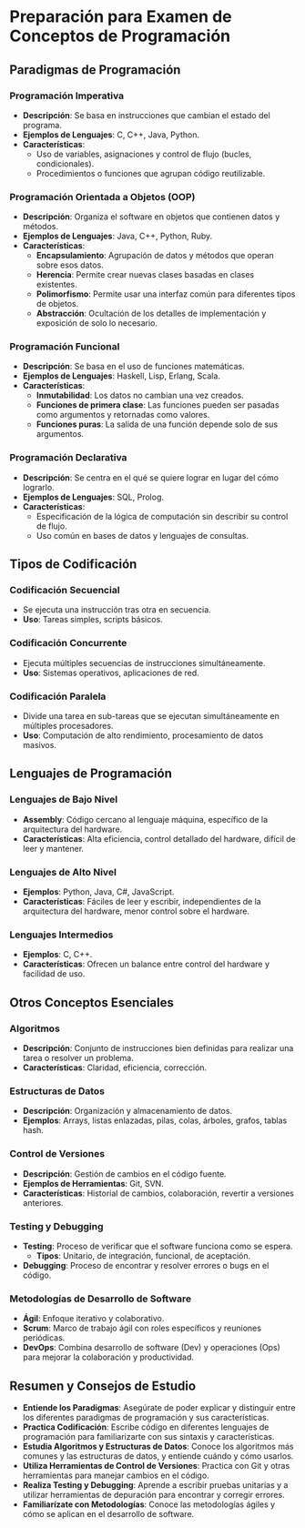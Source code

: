 
# Preparación para Examen de Conceptos de Programación

## Paradigmas de Programación

### Programación Imperativa
- **Descripción**: Se basa en instrucciones que cambian el estado del programa.
- **Ejemplos de Lenguajes**: C, C++, Java, Python.
- **Características**:
  - Uso de variables, asignaciones y control de flujo (bucles, condicionales).
  - Procedimientos o funciones que agrupan código reutilizable.

### Programación Orientada a Objetos (OOP)
- **Descripción**: Organiza el software en objetos que contienen datos y métodos.
- **Ejemplos de Lenguajes**: Java, C++, Python, Ruby.
- **Características**:
  - **Encapsulamiento**: Agrupación de datos y métodos que operan sobre esos datos.
  - **Herencia**: Permite crear nuevas clases basadas en clases existentes.
  - **Polimorfismo**: Permite usar una interfaz común para diferentes tipos de objetos.
  - **Abstracción**: Ocultación de los detalles de implementación y exposición de solo lo necesario.

### Programación Funcional
- **Descripción**: Se basa en el uso de funciones matemáticas.
- **Ejemplos de Lenguajes**: Haskell, Lisp, Erlang, Scala.
- **Características**:
  - **Inmutabilidad**: Los datos no cambian una vez creados.
  - **Funciones de primera clase**: Las funciones pueden ser pasadas como argumentos y retornadas como valores.
  - **Funciones puras**: La salida de una función depende solo de sus argumentos.

### Programación Declarativa
- **Descripción**: Se centra en el qué se quiere lograr en lugar del cómo lograrlo.
- **Ejemplos de Lenguajes**: SQL, Prolog.
- **Características**:
  - Especificación de la lógica de computación sin describir su control de flujo.
  - Uso común en bases de datos y lenguajes de consultas.

## Tipos de Codificación

### Codificación Secuencial
- Se ejecuta una instrucción tras otra en secuencia.
- **Uso**: Tareas simples, scripts básicos.

### Codificación Concurrente
- Ejecuta múltiples secuencias de instrucciones simultáneamente.
- **Uso**: Sistemas operativos, aplicaciones de red.

### Codificación Paralela
- Divide una tarea en sub-tareas que se ejecutan simultáneamente en múltiples procesadores.
- **Uso**: Computación de alto rendimiento, procesamiento de datos masivos.

## Lenguajes de Programación

### Lenguajes de Bajo Nivel
- **Assembly**: Código cercano al lenguaje máquina, específico de la arquitectura del hardware.
- **Características**: Alta eficiencia, control detallado del hardware, difícil de leer y mantener.

### Lenguajes de Alto Nivel
- **Ejemplos**: Python, Java, C#, JavaScript.
- **Características**: Fáciles de leer y escribir, independientes de la arquitectura del hardware, menor control sobre el hardware.

### Lenguajes Intermedios
- **Ejemplos**: C, C++.
- **Características**: Ofrecen un balance entre control del hardware y facilidad de uso.

## Otros Conceptos Esenciales

### Algoritmos
- **Descripción**: Conjunto de instrucciones bien definidas para realizar una tarea o resolver un problema.
- **Características**: Claridad, eficiencia, corrección.

### Estructuras de Datos
- **Descripción**: Organización y almacenamiento de datos.
- **Ejemplos**: Arrays, listas enlazadas, pilas, colas, árboles, grafos, tablas hash.

### Control de Versiones
- **Descripción**: Gestión de cambios en el código fuente.
- **Ejemplos de Herramientas**: Git, SVN.
- **Características**: Historial de cambios, colaboración, revertir a versiones anteriores.

### Testing y Debugging
- **Testing**: Proceso de verificar que el software funciona como se espera.
  - **Tipos**: Unitario, de integración, funcional, de aceptación.
- **Debugging**: Proceso de encontrar y resolver errores o bugs en el código.

### Metodologías de Desarrollo de Software
- **Ágil**: Enfoque iterativo y colaborativo.
- **Scrum**: Marco de trabajo ágil con roles específicos y reuniones periódicas.
- **DevOps**: Combina desarrollo de software (Dev) y operaciones (Ops) para mejorar la colaboración y productividad.

## Resumen y Consejos de Estudio

- **Entiende los Paradigmas**: Asegúrate de poder explicar y distinguir entre los diferentes paradigmas de programación y sus características.
- **Practica Codificación**: Escribe código en diferentes lenguajes de programación para familiarizarte con sus sintaxis y características.
- **Estudia Algoritmos y Estructuras de Datos**: Conoce los algoritmos más comunes y las estructuras de datos, y entiende cuándo y cómo usarlos.
- **Utiliza Herramientas de Control de Versiones**: Practica con Git y otras herramientas para manejar cambios en el código.
- **Realiza Testing y Debugging**: Aprende a escribir pruebas unitarias y a utilizar herramientas de depuración para encontrar y corregir errores.
- **Familiarízate con Metodologías**: Conoce las metodologías ágiles y cómo se aplican en el desarrollo de software.


